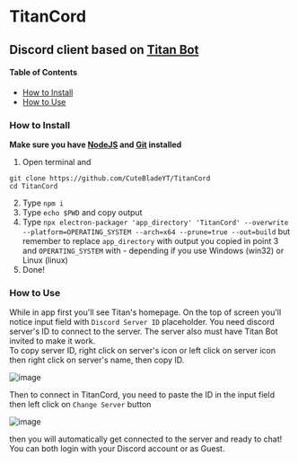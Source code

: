# TitanCord
## Discord client based on [Titan Bot](https://titanembeds.com/)

#### Table of Contents
- [How to Install](#how-to-install)
- [How to Use](#how-to-use)

### How to Install
**Make sure you have [NodeJS](https://nodejs.org/en/) and [Git](https://git-scm.com/) installed**
1. Open terminal and
```
git clone https://github.com/CuteBladeYT/TitanCord
cd TitanCord
```
2. Type `npm i`
3. Type `echo $PWD` and copy output
4. Type `npx electron-packager 'app_directory' 'TitanCord' --overwrite --platform=OPERATING_SYSTEM --arch=x64 --prune=true --out=build` but remember to replace `app_directory` with output you copied in point 3 and `OPERATING_SYSTEM` with - depending if you use Windows (win32) or Linux (linux)
5. Done!


### How to Use
While in app first you'll see Titan's homepage. On the top of screen you'll notice input field with `Discord Server ID` placeholder. You need discord server's ID to connect to the server. The server also must have Titan Bot invited to make it work.<br>
To copy server ID, right click on server's icon or left click on server icon then right click on server's name, then copy ID.

![image](https://user-images.githubusercontent.com/78739707/150657220-9c5c2e7e-3562-47e0-adc9-02f549e5eea1.png)

Then to connect in TitanCord, you need to paste the ID in the input field then left click on `Change Server` button

![image](https://user-images.githubusercontent.com/78739707/150657247-2578ebf6-9b00-4ef2-8da2-409f1edf9518.png)

then you will automatically get connected to the server and ready to chat!<br>
You can both login with your Discord account or as Guest.
